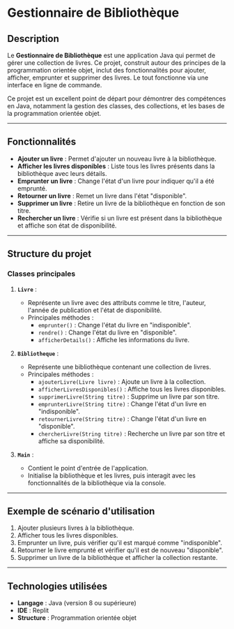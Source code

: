 # Gestionnaire de Bibliothèque

## Description
Le **Gestionnaire de Bibliothèque** est une application Java qui permet de gérer une collection de livres. Ce projet, construit autour des principes de la programmation orientée objet, inclut des fonctionnalités pour ajouter, afficher, emprunter et supprimer des livres. Le tout fonctionne via une interface en ligne de commande.

Ce projet est un excellent point de départ pour démontrer des compétences en Java, notamment la gestion des classes, des collections, et les bases de la programmation orientée objet.

---

## Fonctionnalités
- **Ajouter un livre** : Permet d'ajouter un nouveau livre à la bibliothèque.
- **Afficher les livres disponibles** : Liste tous les livres présents dans la bibliothèque avec leurs détails.
- **Emprunter un livre** : Change l'état d'un livre pour indiquer qu'il a été emprunté.
- **Retourner un livre** : Remet un livre dans l'état "disponible".
- **Supprimer un livre** : Retire un livre de la bibliothèque en fonction de son titre.
- **Rechercher un livre** : Vérifie si un livre est présent dans la bibliothèque et affiche son état de disponibilité.

---

## Structure du projet
### Classes principales
1. **`Livre`** :
   - Représente un livre avec des attributs comme le titre, l'auteur, l'année de publication et l'état de disponibilité.
   - Principales méthodes :
     - `emprunter()` : Change l'état du livre en "indisponible".
     - `rendre()` : Change l'état du livre en "disponible".
     - `afficherDetails()` : Affiche les informations du livre.

2. **`Bibliotheque`** :
   - Représente une bibliothèque contenant une collection de livres.
   - Principales méthodes :
     - `ajouterLivre(Livre livre)` : Ajoute un livre à la collection.
     - `afficherLivresDisponibles()` : Affiche tous les livres disponibles.
     - `supprimerLivre(String titre)` : Supprime un livre par son titre.
     - `emprunterLivre(String titre)` : Change l'état d'un livre en "indisponible".
     - `retournerLivre(String titre)` : Change l'état d'un livre en "disponible".
     - `chercherLivre(String titre)` : Recherche un livre par son titre et affiche sa disponibilité.

3. **`Main`** :
   - Contient le point d'entrée de l'application.
   - Initialise la bibliothèque et les livres, puis interagit avec les fonctionnalités de la bibliothèque via la console.

---

## Exemple de scénario d'utilisation
1. Ajouter plusieurs livres à la bibliothèque.
2. Afficher tous les livres disponibles.
3. Emprunter un livre, puis vérifier qu'il est marqué comme "indisponible".
4. Retourner le livre emprunté et vérifier qu'il est de nouveau "disponible".
5. Supprimer un livre de la bibliothèque et afficher la collection restante.

---

## Technologies utilisées
- **Langage** : Java (version 8 ou supérieure)
- **IDE** : Replit
- **Structure** : Programmation orientée objet
